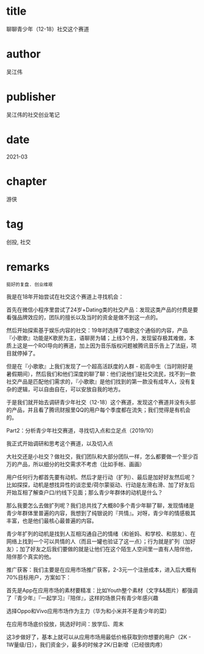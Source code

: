 # title
聊聊青少年（12-18）社交这个赛道

# author
吴江伟

# publisher
吴江伟的社交创业笔记

# date
2021-03

# chapter
游侠

# tag
创投, 社交

# remarks
`挺好的复盘. 创业维艰`

我是在18年开始尝试在社交这个赛道上寻找机会：

首先在微信小程序里尝试了24岁+Dating类的社交产品：发现这类产品的付费是要看强品牌效应的，团队的擅长以及当时的资金是做不到这一点的。

然后开始探索基于娱乐内容的社交：19年时选择了唱歌这个通俗的内容，产品『小歌歌』功能是K歌房为主，语聊房为辅；上线3个月，发现留存极其难做，本质上这是一个ROI导向的赛道，加上因为音乐版权问题被腾讯音乐告上了法庭，项目就停掉了。

但是在『小歌歌』上我们发现了一个超高活跃度的人群 - 初高中生（当时刚好是暑假期间），然后我们和他们深度的聊了聊：他们说他们是社交流民，找不到一款社交产品是匹配他们需求的，『小歌歌』是他们找到的第一款没有成年人，没有复杂的逻辑，可以自由自在，可以安放自我的地方。

于是我们就开始去调研青少年社交（12-18）这个赛道，发现这个赛道并没有头部的产品，并且看了腾讯财报里QQ的用户每个季度都在流失；我们觉得是有机会的。





Part2：分析青少年社交赛道，寻找切入点和立足点（2019/10）

我正式开始调研和思考这个赛道，以及切入点

大社交还是小社交？做社交，我们团队和大部分团队一样，怎么都要做一个至少百万的产品，所以细分的社交需求不考虑（比如手帐、画画）

用户任何行为都首先要有动机、然后才是行动（扩列）、最后是加好好友然后呢？比如探探，动机是想找异性的谈恋爱/荷尔蒙驱动、行动是左滑右滑、加了好友后开始互相了解查户口/约线下见面；那么青少年群体的动机是什么？

那么我要怎么去做扩列呢？我们总共找了大概80多个青少年聊了聊，发现情绪是青少年群体里普遍的内容，我想到了纯银说的『共情』。对呀，青少年的情感极其丰富，也是他们最核心最普遍的内容。

青少年扩列的动机是找到人互相沟通自己的情绪（和爸妈、和学校、和朋友）、在网络上找到一个可以共情的人（而且一罐也验证了这一点）；行为就是扩列（加好友）；加了好友之后我们要做的就是让他们在这个陌生人空间里一直有人陪伴他，陪伴那个真实的他。



推广获客：我们主要是在应用市场推广获客，2-3元一个注册成本，进入后大概有70%目标用户，方案如下：

首先是App在应用市场的素材要精准：比如Youth整个素材（文字&&图片）都强调了『青少年』『一起学习』『陪伴』，这样的场景只有青少年感兴趣

选择Oppo和Vivo应用市场作为主力（华为和小米并不是青少年的菜）

在应用市场底价投放，挑选好时间：放学后、周末

这3步做好了，基本上就可以从应用市场用最低价格获取到你想要的用户（2K - 1W量级/日），我们资金少，最多的时候才2K/日新增（已经很肉疼）